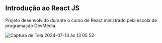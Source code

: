 ## Introdução ao React JS

Projeto desenvolvido durante o curso de React ministrado pela escola de programação DevMedia. 

![Captura de Tela 2024-07-13 às 13 05 52](https://github.com/user-attachments/assets/115d5b3e-6685-4798-b51b-6ac0abd3a39b)
